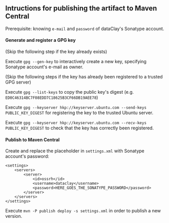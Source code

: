 ## Intructions for publishing the artifact to Maven Central

Prerequisite: knowing `e-mail` and `password` of dataClay's Sonatype account.

#### Generate and register a GPG key

(Skip the following step if the key already exists) 

Execute `gpg --gen-key` to interactively create a new key, specifying Sonatype account's e-mail as owner.

(Skip the following steps if the key has already been registered to a trusted GPG server) 

Execute `gpg --list-keys` to copy the public key's digest (e.g. `ED0C46314BC7F08EDD7C18625B3CF66DB19AEE78`)

Execute `gpg --keyserver hkp://keyserver.ubuntu.com --send-keys PUBLIC_KEY_DIGEST` for registering the key to the trusted Ubuntu server.

Execute `gpg --keyserver hkp://keyserver.ubuntu.com --recv-keys PUBLIC_KEY_DIGEST` to check that the key has correctly been registered.

#### Publish to Maven Central 

Create and replace the placeholder in `settings.xml` with Sonatype account's password: 

```
<settings>
	<servers>
		<server>
			<id>ossrh</id>
			<username>dataclay</username>
			<password>HERE_GOES_THE_SONATYPE_PASSWORD</password>
		</server>
	</servers>
</settings>
```



Execute `mvn -P publish deploy -s settings.xml` in order to publish a new version.
